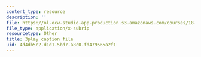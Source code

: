 ```yaml
---
content_type: resource
description: ''
file: https://ol-ocw-studio-app-production.s3.amazonaws.com/courses/18-03-differential-equations-spring-2010/4d4db5c2d1d15bd7a8c0fd479565a2f1_UJG0f0BSX14.vtt
file_type: application/x-subrip
resourcetype: Other
title: 3play caption file
uid: 4d4db5c2-d1d1-5bd7-a8c0-fd479565a2f1
---
```

